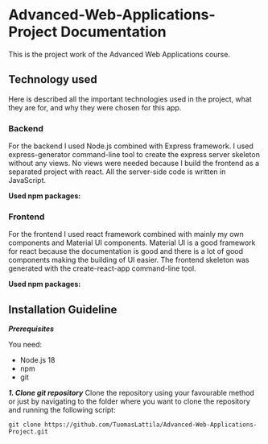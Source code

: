# Advanced-Web-Applications-Project Documentation
This is the project work of the Advanced Web Applications course.

## Technology used
Here is described all the important technologies used in the project, what they are for, and why they were chosen for this app.
### Backend
For the backend I used Node.js combined with Express framework. I used express-generator command-line tool to create the express server skeleton without any views. No views were needed because I build the frontend as a separated project with react. All the server-side code is written in JavaScript. 

**Used npm packages:**

### Frontend
For the frontend I used react framework combined with mainly my own components and Material UI components.  Material UI is a good framework for react because the documentation is good and there is a lot of good components making the building of UI easier. The frontend skeleton was generated with the create-react-app command-line tool.

**Used npm packages:**

## Installation Guideline
***Prerequisites***

You need:
- Node.js 18
- npm
- git


***1. Clone git repository***
Clone the repository using your favourable method or just by navigating to the folder where you want to clone the repository and running the following script:

`git clone https://github.com/TuomasLattila/Advanced-Web-Applications-Project.git`